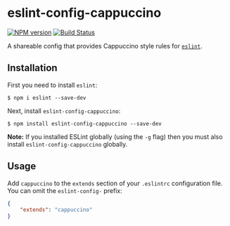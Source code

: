 eslint-config-cappuccino
========================

[![NPM version][npm-image]][npm-url] [![Build Status][travis-image]][travis-url]

A shareable config that provides Cappuccino style rules for [`eslint`](http://eslint.org).


## Installation

First you need to install `eslint`:

```
$ npm i eslint --save-dev
```

Next, install `eslint-config-cappuccino`:

```
$ npm install eslint-config-cappuccino --save-dev
```

**Note:** If you installed ESLint globally (using the `-g` flag) then you must also install `eslint-config-cappuccino` globally.


## Usage

Add `cappuccino` to the `extends` section of your `.eslintrc` configuration file. You can omit the `eslint-config-` prefix:

```json
{
    "extends": "cappuccino"
}
```

[npm-url]: https://npmjs.org/package/eslint-config-cappuccino
[npm-image]: http://img.shields.io/npm/v/eslint-config-cappuccino.svg?style=flat

[travis-url]: https://travis-ci.org/cappuccino/eslint-config-cappuccino
[travis-image]: https://travis-ci.org/cappuccino/eslint-config-cappuccino.svg?branch=master
